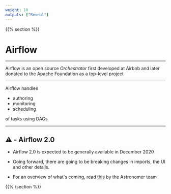 ```yaml
---
weight: 10
outputs: ["Reveal"]
---
```


{{% section %}}


# Airflow

---

Airflow is an open source *Orchestrator* first developed at Airbnb and later donated to the Apache Foundation as a top-level project

---

Airflow handles

- authoring
- monitoring
- scheduling

of tasks using DAGs

---

## :warning: - Airflow 2.0

- Airflow 2.0 is expected to be generally available in December 2020

- Going forward, there are going to be breaking changes in imports, the UI and other details.

- For an overview of what's coming, read [this](https://www.astronomer.io/blog/introducing-airflow-2-0/) by the Astronomer team


{{% /section %}}